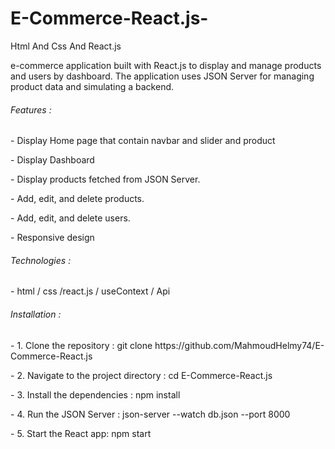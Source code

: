 # E-Commerce-React.js-
Html And Css And React.js

 e-commerce application built with React.js to display and manage products and users by dashboard. The application uses JSON Server for managing product data and simulating a backend.

<h6>Features :</h6>
<p>- Display Home page that contain navbar and slider and product</p>
<P>- Display Dashboard</P>
<p>- Display products fetched from JSON Server.</p>
<p>- Add, edit, and delete products.</p>
<p>- Add, edit, and delete users.</p>
<p>- Responsive design </p>

<h6>Technologies :</h6>
<P>- html / css /react.js / useContext / Api</P>

<h6>Installation :</h6>
<P>- 1. Clone the repository : git clone https://github.com/MahmoudHelmy74/E-Commerce-React.js </P>
<P>- 2. Navigate to the project directory : cd E-Commerce-React.js </P>
<P>- 3. Install the dependencies : npm install </P>
<P>- 4. Run the JSON Server : json-server --watch db.json --port 8000 </P>
<P>- 5. Start the React app: npm start</P>


